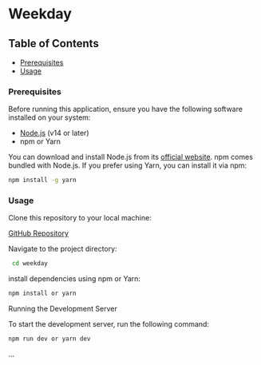 # Weekday

## Table of Contents


- [Prerequisites](#Prerequisites)
- [Usage](#usage)



### Prerequisites

Before running this application, ensure you have the following software installed on your system:

- [Node.js](https://nodejs.org/) (v14 or later)
- npm or Yarn

You can download and install Node.js from its [official website](https://nodejs.org/). npm comes bundled with Node.js. If you prefer using Yarn, you can install it via npm:

```bash
npm install -g yarn

```
### Usage
Clone this repository to your local machine:

[GitHub Repository](https://github.com/HirenRushang/weekday)

Navigate to the project directory:
```bash
 cd weekday
 ```
install dependencies using npm or Yarn: 

```bash
npm install or yarn
```
Running the Development Server

To start the development server, run the following command:

```bash
npm run dev or yarn dev
```
...









 